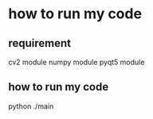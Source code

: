# how to run my code
## requirement
cv2 module
numpy module
pyqt5 module

## how to run my code
python ./main